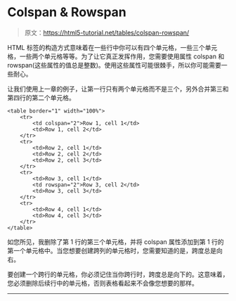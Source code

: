 # Colspan & Rowspan

> 原文：<https://html5-tutorial.net/tables/colspan-rowspan/>

HTML 标签的构造方式意味着在一些行中你可以有四个单元格，一些三个单元格，一些两个单元格等等。为了让它真正发挥作用，您需要使用属性 colspan 和 rowspan(这些属性的值总是整数)。使用这些属性可能很棘手，所以你可能需要一些耐心。

让我们使用上一章的例子，让第一行只有两个单元格而不是三个，另外合并第三和第四行的第二个单元格。

```
<table border="1" width="100%">
	<tr>
		<td colspan="2">Row 1, cell 1</td>
		<td>Row 1, cell 2</td>
	</tr>
	<tr>
		<td>Row 2, cell 1</td>
		<td>Row 2, cell 2</td>
		<td>Row 2, cell 3</td>
	</tr>
	<tr>
		<td>Row 3, cell 1</td>
		<td rowspan="2">Row 3, cell 2</td>
		<td>Row 3, cell 3</td>
	</tr>
	<tr>
		<td>Row 4, cell 1</td>
		<td>Row 4, cell 3</td>
	</tr>
</table>
```

如您所见，我删除了第 1 行的第三个单元格，并将 colspan 属性添加到第 1 行的第一个单元格中。当您想要创建跨列的单元格时，您需要知道的是，跨度总是向右。

要创建一个跨行的单元格，你必须记住当你跨行时，跨度总是向下的。这意味着，您必须删除后续行中的单元格，否则表格看起来不会像您想要的那样。

* * *
